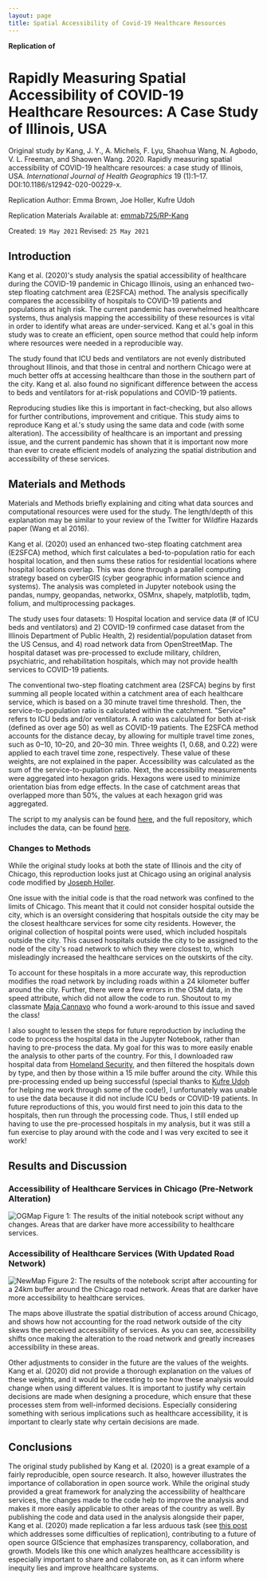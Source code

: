 ```yaml
---
layout: page
title: Spatial Accessibility of Covid-19 Healthcare Resources
---
```

**Replication of**
# Rapidly Measuring Spatial Accessibility of COVID-19 Healthcare Resources: A Case Study of Illinois, USA

Original study *by* Kang, J. Y., A. Michels, F. Lyu, Shaohua Wang, N. Agbodo, V. L. Freeman, and Shaowen Wang. 2020. Rapidly measuring spatial accessibility of COVID-19 healthcare resources: a case study of Illinois, USA. *International Journal of Health Geographics* 19 (1):1–17. DOI:10.1186/s12942-020-00229-x.

Replication Author:
Emma Brown, Joe Holler, Kufre Udoh

Replication Materials Available at: [emmab725/RP-Kang](https://github.com/emmab725/RP-Kang)

Created: `19 May 2021`
Revised: `25 May 2021`

## Introduction
Kang et al. (2020)'s study analysis the spatial accessibility of healthcare during the COVID-19 pandemic in Chicago Illinois, using an enhanced two-step floating catchment area (E2SFCA) method. The analysis specifically compares the accessibility of hospitals to COVID-19 patients and populations at high risk. The current pandemic has overwhelmed healthcare systems, thus analysis mapping the accessibility of these resources is vital in order to identify what areas are under-serviced. Kang et al.'s goal in this study was to create an efficient, open source method that could help inform where resources were needed in a reproducible way.

The study found that ICU beds and ventilators are not evenly distributed throughout Illinois, and that those in central and northern Chicago were at much better offs at accessing healthcare than those in the southern part of the city. Kang et al. also found no significant difference between the access to beds and ventilators for at-risk populations and COVID-19 patients.

Reproducing studies like this is important in fact-checking, but also allows for further contributions, improvement and critique. This study aims to reproduce Kang et al.'s study using the same data and code (with some alteration). The accessibility of healthcare is an important and pressing issue, and the current pandemic has shown that it is important now more than ever to create efficient models of analyzing the spatial distribution and accessibility of these services.

## Materials and Methods
Materials and Methods briefly explaining and citing what data sources and computational resources were used for the study. The length/depth of this explanation may be similar to your review of the Twitter for Wildfire Hazards paper (Wang et al 2016).

Kang et al. (2020) used an enhanced two-step floating catchment area (E2SFCA) method, which first calculates a bed-to-population ratio for each hospital location, and then sums these ratios for residential locations where hospital locations overlap. This was done through a parallel computing strategy based on cyberGIS (cyber geographic information science and systems). The analysis was completed in Jupyter notebook using the pandas, numpy, geopandas, networkx, OSMnx, shapely, matplotlib, tqdm, folium, and multiprocessing packages.


The study uses four datasets: 1) Hospital location and service data (# of ICU beds and ventilators) and 2) COVID-19 confirmed case dataset from the Illinois Department of Public Health,  2) residential/population dataset from the US Census, and 4) road network data from OpenStreetMap.
The hospital dataset was pre-processed to exclude military, children, psychiatric, and rehabilitation hospitals, which may not provide health services to COVID-19 patients.

The conventional two-step floating catchment area (2SFCA) begins by first summing all people located within a catchment area of each healthcare service, which is based on a 30 minute travel time threshold. Then, the service-to-population ratio is calculated within the catchment. "Service" refers to ICU beds and/or ventilators. A ratio was calculated for both at-risk (defined as over age 50) as well as COVID-19 patients. The E2SFCA method accounts for the distance decay, by allowing for multiple travel time zones, such as 0–10, 10–20, and 20–30 min. Three weights (1, 0.68, and 0.22) were applied to each travel time zone, respectively. These value of these weights, are not explained in the paper. Accessibility was calculated as the sum of the service-to-puplation ratio. Next, the accessibility measurements were aggregated into hexagon grids. Hexagons were used to minimize orientation bias from edge effects. In the case of catchment areas that overlapped more than 50%, the values at each hexagon grid was aggregated.

The script to my analysis can be found [here](), and the full repository, which includes the data, can be found [here]().

### Changes to Methods
While the original study looks at both the state of Illinois and the city of Chicago, this reproduction looks just at Chicago using an original analysis code modified by [Joseph Holler](https://github.com/josephholler).

One issue with the initial code is that the road network was confined to the limits of Chicago. This meant that it could not consider hospital outside the city, which is an oversight considering that hospitals outside the city may be the closest healthcare services for some city residents. However, the original collection of hospital points were used, which included hospitals outside the city. This caused hospitals outside the city to be assigned to the node of the city's road network to which they were closest to, which misleadingly increased the healthcare services on the outskirts of the city.

To account for these hospitals in a more accurate way, this reproduction modifies the road network by including roads within a 24 kilometer buffer around the city. Further, there were a few errors in the OSM data, in the speed attribute, which did not allow the code to run. Shoutout to my classmate [Maja Cannavo](https://majacannavo.github.io/geog323/geog323main) who found a work-around to this issue and saved the class!

I also sought to lessen the steps for future reproduction by including the code to process the hospital data in the Jupyter Notebook, rather than having to pre-process the data. My goal for this was to more easily enable the analysis to other parts of the country. For this, I downloaded raw hospital data from [Homeland Security](https://hifld-geoplatform.opendata.arcgis.com/datasets/6ac5e325468c4cb9b905f1728d6fbf0f_0?geometry=94.933%2C-16.829%2C-125.849%2C72.120&selectedAttribute=TYPE), and then filtered the hospitals down by type, and then by those within a 15 mile buffer around the city. While this pre-processing ended up being successful (special thanks to [Kufre Udoh](https://kufreu.github.io/) for helping me work through some of the code!), I unfortunately was unable to use the data because it did not include ICU beds or COVID-19 patients. In future reproductions of this, you would first need to join this data to the hospitals, then run through the processing code. Thus, I still ended up having to use the pre-processed hospitals in my analysis, but it was still a fun exercise to play around with the code and I was very excited to see it work!

## Results and Discussion
### Accessibility of Healthcare Services in Chicago (Pre-Network Alteration)
![OGMap](assets/OGMap.png)
Figure 1: The results of the initial notebook script without any changes. Areas that are darker have more accessibility to healthcare services.

### Accessibility of Healthcare Services (With Updated Road Network)
![NewMap](assets/newestMap.png)
Figure 2: The results of the notebook script after accounting for a 24km buffer around the Chicago road network. Areas that are darker have more accessibility to healthcare services.

The maps above illustrate the spatial distribution of access around Chicago, and shows how not accounting for the road network outside of the city skews the perceived accessibility of services. As you can see, accessibility shifts once making the alteration to the road network and greatly increases accessibility in these areas.

Other adjustments to consider in the future are the values of the weights. Kang et al. (2020) did not provide a thorough explanation on the values of these weights, and it would be interesting to see how these analysis would change when using different values. It is important to justify why certain decisions are made when designing a procedure, which ensure that these processes stem from well-informed decisions. Especially considering something with serious implications such as healthcare accessibility, it is important to clearly state why certain decisions are made.

## Conclusions
The original study published by Kang et al. (2020) is a great example of a fairly reproducible, open source research. It also, however illustrates the importance of collaboration in open source work. While the original study provided a great framework for analyzing the accessibility of healthcare services, the changes made to the code help to improve the analysis and makes it more easily applicable to other areas of the country as well. By publishing the code and data used in the analysis alongside their paper, Kang et al. (2020) made replication a far less arduous task (see [this post](https://emmab725.github.io/resilience/RP-Malcomb-Report.html) which addresses some difficulties of replication), contributing to a future of open source GIScience that emphasizes transparency, collaboration, and growth. Models like this one which analyzes healthcare accessibility is especially important to share and collaborate on, as it can inform where inequity lies and improve healthcare systems.
